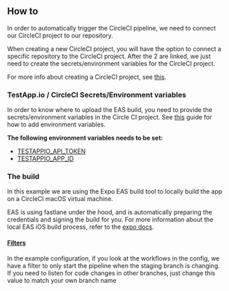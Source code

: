 ## How to

In order to automatically trigger the CircleCI pipeline, we need to connect our CircleCI project to our repository.

When creating a new CircleCI project, you will have the option to connect a specific repository to the CircleCI project. After the 2 are linked, we just need to create the secrets/environment variables for the CircleCI project.

For more info about creating a CircleCI project, see [this](https://circleci.com/docs/create-project/).

### TestApp.io / CircleCI Secrets/Environment variables

In order to know where to upload the EAS build, you need to provide the secrets/environment variables in the Circle CI project. See [this](https://circleci.com/docs/set-environment-variable/#set-an-environment-variable-in-a-project) guide for how to add environment variables.

**The following environment variables needs to be set:**

- [TESTAPPIO_API_TOKEN](https://portal.testapp.io/settings/api-credentials)
- [TESTAPPIO_APP_ID](https://portal.testapp.io/apps)

### The build

In this example we are using the Expo EAS build tool to locally build the app on a CircleCI macOS virtual machine.

EAS is using fastlane under the hood, and is automatically preparing the credentials and signing the build for you. For more information about the local EAS iOS build process, refer to the [expo docs](https://docs.expo.dev/build-reference/ios-builds/).

#### [Filters](https://support.circleci.com/hc/en-us/articles/115015953868-Filter-workflows-by-branch-)

In the example configuration, if you look at the workflows in the config, we have a filter to only start the pipeline when the staging branch is changing. If you need to listen for code changes in other branches, just change this value to match your own branch name
